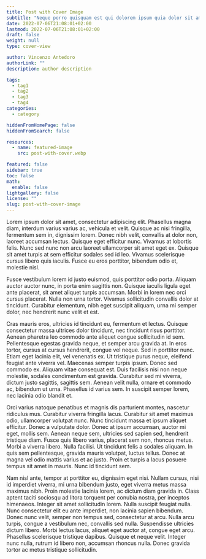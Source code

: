```yaml
---
title: Post with Cover Image
subtitle: "Neque porro quisquam est qui dolorem ipsum quia dolor sit amet, consectetur, adipisci velit..."
date: 2022-07-06T21:08:01+02:00
lastmod: 2022-07-06T21:08:01+02:00
draft: false
weight: null
type: cover-view

author: Vincenzo Antedoro
authorLink: ""
description: author description

tags:
  - tag1
  - tag2
  - tag3
  - tag4
categories:
  - category

hiddenFromHomePage: false
hiddenFromSearch: false

resources:
  - name: featured-image
    src: post-with-cover.webp

featured: false
sidebar: true
toc: false
math:
  enable: false
lightgallery: false
license: ""
slug: post-with-cover-image
---
```


Lorem ipsum dolor sit amet, consectetur adipiscing elit. Phasellus magna diam, interdum varius varius ac, vehicula et velit. Quisque ac nisi fringilla, fermentum sem in, dignissim lorem. Donec nibh velit, convallis at dolor non, laoreet accumsan lectus. Quisque eget efficitur nunc. Vivamus at lobortis felis. Nunc sed nunc non arcu laoreet ullamcorper sit amet eget ex. Quisque sit amet turpis at sem efficitur sodales sed id leo. Vivamus scelerisque cursus libero quis iaculis. Fusce eu eros porttitor, bibendum odio et, molestie nisl.

Fusce vestibulum lorem id justo euismod, quis porttitor odio porta. Aliquam auctor auctor nunc, in porta enim sagittis non. Quisque iaculis ligula eget ante placerat, sit amet aliquet turpis accumsan. Morbi in lorem nec orci cursus placerat. Nulla non urna tortor. Vivamus sollicitudin convallis dolor at tincidunt. Curabitur elementum, nibh eget suscipit aliquam, urna mi semper dolor, nec hendrerit nunc velit et est.

Cras mauris eros, ultricies id tincidunt eu, fermentum et lectus. Quisque consectetur massa ultrices dolor tincidunt, nec tincidunt risus porttitor. Aenean pharetra leo commodo ante aliquet congue sollicitudin id sem. Pellentesque egestas gravida neque, et semper arcu gravida at. In eros tortor, cursus at cursus hendrerit, congue vel neque. Sed in porttitor nunc. Etiam eget lacinia elit, vel venenatis ex. Ut tristique purus neque, eleifend feugiat ante viverra vel. Maecenas semper turpis ipsum. Donec sed commodo ex. Aliquam vitae consequat est. Duis facilisis nisi non neque molestie, sodales condimentum est gravida. Curabitur sed mi viverra, dictum justo sagittis, sagittis sem. Aenean velit nulla, ornare et commodo ac, bibendum ut urna. Phasellus id varius sem. In suscipit semper lorem, nec lacinia odio blandit et.

Orci varius natoque penatibus et magnis dis parturient montes, nascetur ridiculus mus. Curabitur viverra fringilla lacus. Curabitur sit amet maximus odio, ullamcorper volutpat nunc. Nunc tincidunt massa et ipsum aliquet efficitur. Donec a vulputate dolor. Donec at ipsum accumsan, auctor mi eget, mollis sem. Aenean neque sem, ultricies sed sapien sed, hendrerit tristique diam. Fusce quis libero varius, placerat sem non, rhoncus metus. Morbi a viverra libero. Nulla facilisi. Ut tincidunt felis a sodales aliquam. In quis sem pellentesque, gravida mauris volutpat, luctus tellus. Donec at magna vel odio mattis varius et ac justo. Proin et turpis a lacus posuere tempus sit amet in mauris. Nunc id tincidunt sem.

Nam nisl ante, tempor at porttitor eu, dignissim eget nisi. Nullam cursus, nisi id imperdiet viverra, mi urna bibendum justo, eget viverra metus massa maximus nibh. Proin molestie lacinia lorem, ac dictum diam gravida in. Class aptent taciti sociosqu ad litora torquent per conubia nostra, per inceptos himenaeos. Integer sit amet sollicitudin lorem. Nulla suscipit feugiat nulla. Nunc consectetur elit eu ante imperdiet, non lacinia sapien bibendum. Donec nunc velit, semper non tempus sed, consectetur at arcu. Nulla arcu turpis, congue a vestibulum nec, convallis sed nulla. Suspendisse ultricies dictum libero. Morbi lectus lacus, aliquet eget auctor at, congue eget arcu. Phasellus scelerisque tristique dapibus. Quisque et neque velit. Integer nunc nulla, rutrum id libero non, accumsan rhoncus nulla. Donec gravida tortor ac metus tristique sollicitudin. 
